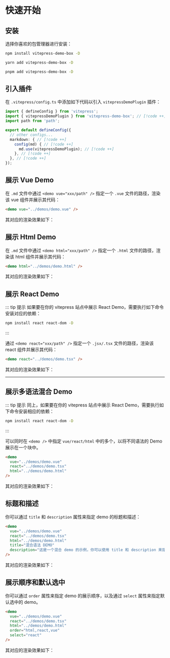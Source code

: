 # 快速开始

## 安装

选择你喜欢的包管理器进行安装：

```bash
npm install vitepress-demo-box -D
```

```bash
yarn add vitepress-demo-box -D
```

```bash
pnpm add vitepress-demo-box -D
```

## 引入插件

在 `.vitepress/config.ts` 中添加如下代码以引入 `vitepressDemoPlugin` 插件：

```ts
import { defineConfig } from 'vitepress';
import { vitepressDemoPlugin } from 'vitepress-demo-box'; // [!code ++]
import path from 'path';

export default defineConfig({
  // other configs...
  markdown: { // [!code ++]
    config(md) { // [!code ++]
      md.use(vitepressDemoPlugin); // [!code ++]
    }, // [!code ++]
  }, // [!code ++]
});
```

## 展示 Vue Demo

在 `.md` 文件中通过 `<demo vue="xxx/path" />` 指定一个 `.vue` 文件的路径，渲染该 vue 组件并展示其代码：

```html
<demo vue="../demos/demo.vue" />
```

其对应的渲染效果如下：

<demo vue="../demos/demo.vue" />

## 展示 Html Demo

在 `.md` 文件中通过 `<demo html="xxx/path" />` 指定一个 `.html` 文件的路径，渲染该 html 组件并展示其代码：

```html
<demo html="../demos/demo.html" />
```

其对应的渲染效果如下：

<demo html="../demos/demo.html" />

## 展示 React Demo

::: tip 提示
如果要在你的 vitepress 站点中展示 React Demo，需要执行如下命令安装对应的依赖：

```bash
npm install react react-dom -D
```

:::

通过 `<demo react="xxx/path" />` 指定一个 `.jsx/.tsx` 文件的路径，渲染该 react 组件并展示其代码：

```html
<demo react="../demos/demo.tsx" />
```

其对应的渲染效果如下：

<demo react="../demos/demo.tsx" />

<hr />

## 展示多语法混合 Demo

::: tip 提示
同上，如果要在你的 vitepress 站点中展示 React Demo，需要执行如下命令安装相应的依赖：

```bash
npm install react react-dom -D
```

:::

可以同时在 `<demo />` 中指定 `vue/react/html` 中的多个，以将不同语法的 Demo 展示在一个块中。

```html
<demo
  vue="../demos/demo.vue"
  react="../demos/demo.tsx"
  html="../demos/demo.html"
/>
```

其对应的渲染效果如下：

<demo
  vue="../demos/demo.vue"
  react="../demos/demo.tsx"
  html="../demos/demo.html"
/>

## 标题和描述

你可以通过 `title` 和 `description` 属性来指定 demo 的标题和描述：

```html
<demo
  vue="../demos/demo.vue"
  react="../demos/demo.tsx"
  html="../demos/demo.html"
  title="混合语法 DEMO"
  description="这是一个混合 demo 的示例，你可以使用 title 和 description 来指定 demo 的标题和描述"
/>
```

其对应的渲染效果如下：

<demo
  vue="../demos/demo.vue"
  react="../demos/demo.tsx"
  html="../demos/demo.html"
  title="混合语法 DEMO"
  description="这是一个混合 demo 的示例，你可以使用 title 和 description 来指定 demo 的标题和描述"
/>

## 展示顺序和默认选中

你可以通过 `order` 属性来指定 demo 的展示顺序，以及通过 `select` 属性来指定默认选中的 demo。

```html
<demo
  vue="../demos/demo.vue"
  react="../demos/demo.tsx"
  html="../demos/demo.html"
  order="html,react,vue"
  select="react"
/>
```

其对应的渲染效果如下：

<demo
  vue="../demos/demo.vue"
  react="../demos/demo.tsx"
  html="../demos/demo.html"
  order="html,react,vue"
  select="react"
/>
